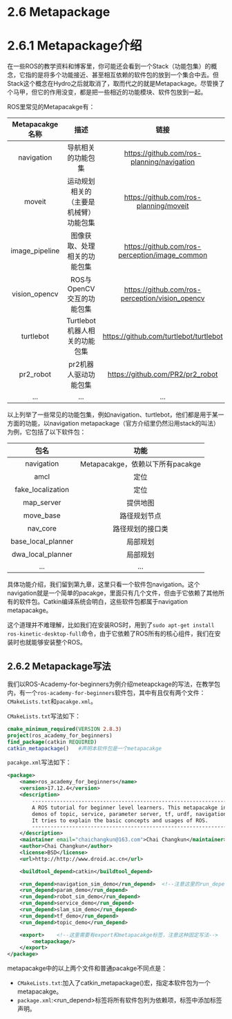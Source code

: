 # 2.6 Metapackage

# 2.6.1 Metapackage介绍

在一些ROS的教学资料和博客里，你可能还会看到一个Stack（功能包集）的概念，它指的是将多个功能接近、甚至相互依赖的软件包的放到一个集合中去。但Stack这个概念在Hydro之后就取消了，取而代之的就是Metapackage。尽管换了个马甲，但它的作用没变，都是把一些相近的功能模块、软件包放到一起。

ROS里常见的Metapacakge有：

| Metapacakge名称 | 描述 | 链接 |
| :------: | :------: | :------: |
| navigation | 导航相关的功能包集 | https://github.com/ros-planning/navigation |
| moveit | 运动规划相关的（主要是机械臂）功能包集  | https://github.com/ros-planning/moveit |
| image_pipeline | 图像获取、处理相关的功能包集 | https://github.com/ros-perception/image_common |
| vision_opencv | ROS与OpenCV交互的功能包集| https://github.com/ros-perception/vision_opencv |
| turtlebot | Turtlebot机器人相关的功能包集 | https://github.com/turtlebot/turtlebot |
| pr2_robot | pr2机器人驱动功能包集 | https://github.com/PR2/pr2_robot |
| ... | ...|...|

以上列举了一些常见的功能包集，例如navigation、turtlebot，他们都是用于某一方面的功能，以navigation metapackage（官方介绍里仍然沿用stack的叫法）为例，它包括了以下软件包：

| 包名 | 功能 |
| :------: | :------: |
| navigation | Metapacakge，依赖以下所有pacakge |
| amcl | 定位 |
| fake_localization | 定位 |
| map_server | 提供地图 |
| move_base | 路径规划节点 |
| nav_core | 路径规划的接口类|
| base_local_planner | 局部规划 |
| dwa_local_planner| 局部规划|
| ... | ... | ... |

具体功能介绍，我们留到第九章，这里只看一个软件包navigation。这个navigation就是一个简单的pacakge，里面只有几个文件，但由于它依赖了其他所有的软件包。Catkin编译系统会明白，这些软件包都属于navigation metapacakge。

这个道理并不难理解，比如我们在安装ROS时，用到了`sudo apt-get install ros-kinetic-desktop-full`命令，由于它依赖了ROS所有的核心组件，我们在安装时也就能够安装整个ROS。

## 2.6.2 Metapackage写法

我们以ROS-Academy-for-beginners为例介绍meteapckage的写法，在教学包内，有一个`ros-academy-for-beginners`软件包，其中有且仅有两个文件：`CMakeLists.txt`和`pacakge.xml`。

`CMakeLists.txt`写法如下：

```cmake
cmake_minimum_required(VERSION 2.8.3)
project(ros_academy_for_beginners)
find_package(catkin REQUIRED)
catkin_metapackage()   #声明本软件包是一个metapacakge
```

`pacakge.xml`写法如下：

```xml
<package>
    <name>ros_academy_for_beginners</name>
    <version>17.12.4</version>
    <description>
        --------------------------------------------------------------------------
        A ROS tutorial for beginner level learners. This metapacakge includes some
        demos of topic, service, parameter server, tf, urdf, navigation, SLAM...
        It tries to explain the basic concepts and usages of ROS.
        --------------------------------------------------------------------------
    </description>
    <maintainer email="chaichangkun@163.com">Chai Changkun</maintainer>
    <author>Chai Changkun</author>
    <license>BSD</license>  
    <url>http://http://www.droid.ac.cn</url>

    <buildtool_depend>catkin</buildtool_depend>

    <run_depend>navigation_sim_demo</run_depend>  <!--注意这里的run_depend标签，将其他软件包都设为依赖项-->
    <run_depend>param_demo</run_depend>
    <run_depend>robot_sim_demo</run_depend>
    <run_depend>service_demo</run_depend>
    <run_depend>slam_sim_demo</run_depend>
    <run_depend>tf_demo</run_depend>
    <run_depend>topic_demo</run_depend>

    <export>    <!--这里需要有export和metapacakge标签，注意这种固定写法-->
        <metapackage/>
    </export>
</package>

```

metapacakge中的以上两个文件和普通pacakge不同点是：
* `CMakeLists.txt`:加入了catkin_metapackage()宏，指定本软件包为一个metapacakge。
* `package.xml`:<run_depend>标签将所有软件包列为依赖项，<export>标签中添加<metapackage>标签声明。